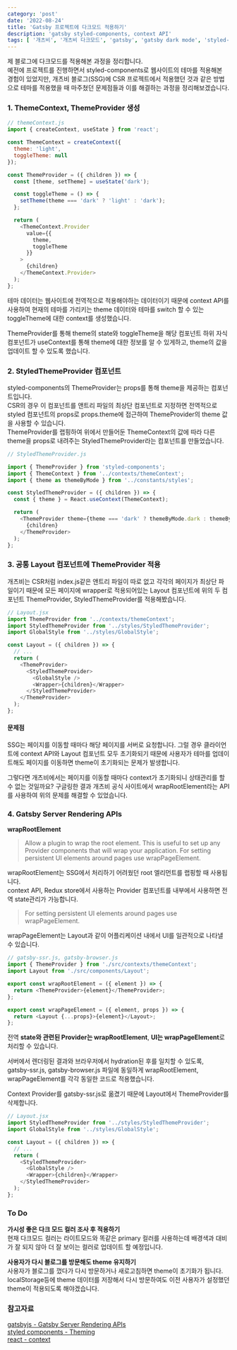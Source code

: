 ```yaml
---
category: 'post'
date: '2022-08-24'
title: 'Gatsby 프로젝트에 다크모드 적용하기'
description: 'gatsby styled-components, context API'
tags: [ '개츠비', '개츠비 다크모드', 'gatsby', 'gatsby dark mode', 'styled-components', 'context API']
---
```


제 블로그에 다크모드를 적용해본 과정을 정리합니다.<br>
예전에 프로젝트를 진행하면서 styled-components로 웹사이트의 테마를 적용해본 경험이 있었지만, 개츠비 블로그(SSG)에 CSR 프로젝트에서 적용했던 것과 같은 방법으로 테마를 적용했을 때 마주쳤던 문제점들과 이를 해결하는 과정을 정리해보겠습니다.<br>

### 1. ThemeContext, ThemeProvider 생성

```javascript
// themeContext.js
import { createContext, useState } from 'react';

const ThemeContext = createContext({
  theme: 'light',
  toggleTheme: null
});

const ThemeProvider = ({ children }) => {
  const [theme, setTheme] = useState('dark');

  const toggleTheme = () => {
    setTheme(theme === 'dark' ? 'light' : 'dark');
  };

  return (
    <ThemeContext.Provider
      value={{
        theme,
        toggleTheme
      }}
    >
      {children}
    </ThemeContext.Provider>
  );
};
```

테마 데이터는 웹사이트에 전역적으로 적용해야하는 데이터이기 때문에 context API를 사용하여 현재의 테마를 가리키는 theme 데이터와 테마를 switch 할 수 있는 toggleTheme에 대한 context를 생성했습니다.<br>

ThemeProvider를 통해 theme의 state와 toggleTheme을 해당 컴포넌트 하위 자식 컴포넌트가 useContext를 통해 theme에 대한 정보를 알 수 있게하고, theme의 값을 업데이트 할 수 있도록 했습니다.<br>

### 2. StyledThemeProvider 컴포넌트

styled-components의 ThemeProvider는 props를 통해 theme을 제공하는 컴포넌트입니다.<br>
CSR의 경우 이 컴포넌트를 앤트리 파일의 최상단 컴포넌트로 지정하면 전역적으로 styled 컴포넌트의 props로 props.theme에 접근하여 ThemeProvider의 theme 값을 사용할 수 있습니다.<br>
ThemeProvider를 랩핑하여 위에서 만들어둔 ThemeContext의 값에 따라 다른 theme을 props로 내려주는 StyledThemeProvider라는 컴포넌트를 만들었습니다.<br>

```javascript
// StyledThemeProvider.js

import { ThemeProvider } from 'styled-components';
import { ThemeContext } from '../contexts/themeContext';
import { theme as themeByMode } from '../constants/styles';

const StyledThemeProvider = ({ children }) => {
  const { theme } = React.useContext(ThemeContext);

  return (
    <ThemeProvider theme={theme === 'dark' ? themeByMode.dark : themeByMode.light}>
      {children}
    </ThemeProvider>
  );
};
```

### 3. 공통 Layout 컴포넌트에 ThemeProvider 적용

개츠비는 CSR처럼 index.js같은 앤트리 파일이 따로 없고 각각의 페이지가 최상단 파일이기 때문에 모든 페이지에 wrapper로 적용되어있는 Layout 컴포넌트에 위의 두 컴포넌트 ThemeProvider, StyledThemeProvider를 적용해봤습니다.

```javascript
// Layout.jsx
import ThemeProvider from '../contexts/themeContext';
import StyledThemeProvider from '../styles/StyledThemeProvider';
import GlobalStyle from '../styles/GlobalStyle';

const Layout = ({ children }) => {
  // ...
  return (
    <ThemeProvider>
      <StyledThemeProvider>
        <GlobalStyle />
        <Wrapper>{children}</Wrapper>
      </StyledThemeProvider>
    </ThemeProvider>
  );
};
```

#### 문제점

SSG는 페이지를 이동할 때마다 해당 페이지를 서버로 요청합니다. 그럴 경우 클라이언트에 context API와 Layout 컴포넌트 모두 초기화되기 때문에 사용자가 테마를 업데이트해도 페이지를 이동하면 theme이 초기화되는 문제가 발생합니다.<br>

그렇다면 개츠비에서는 페이지를 이동할 때마다 context가 초기화되니 상태관리를 할 수 없는 것일까요? 구글링한 결과 개츠비 공식 사이트에서 wrapRootElement라는 API를 사용하여 위의 문제를 해결할 수 있었습니다.<br>

### 4. Gatsby Server Rendering APIs

**wrapRootElement**

> Allow a plugin to wrap the root element.
> This is useful to set up any Provider components that will wrap your application. For setting persistent UI elements around pages use wrapPageElement.

wrapRootElement는 SSG에서 처리하기 어려웠던 root 엘리먼트를 랩핑할 때 사용됩니다.<br>
context API, Redux store에서 사용하는 Provider 컴포넌트를 내부에서 사용하면 전역 state관리가 가능합니다.<br>

> For setting persistent UI elements around pages use wrapPageElement.

wrapPageElement는 Layout과 같이 어플리케이션 내에서 UI를 일관적으로 나타낼 수 있습니다.<br>

```javascript
// gatsby-ssr.js, gatsby-browser.js
import { ThemeProvider } from './src/contexts/themeContext';
import Layout from './src/components/Layout';

export const wrapRootElement = ({ element }) => {
  return <ThemeProvider>{element}</ThemeProvider>;
};

export const wrapPageElement = ({ element, props }) => {
  return <Layout {...props}>{element}</Layout>;
};
```

전역 **state와 관련된 Provider는 wrapRootElement**, **UI는 wrapPageElement**로 처리할 수 있습니다.<br>

서버에서 렌더링된 결과와 브라우저에서 hydration된 후를 일치할 수 있도록,<br>
gatsby-ssr.js, gatsby-browser.js 파일에 동일하게 wrapRootElement, wrapPageElement를 각각 동일한 코드로 적용했습니다.

Context Provider를 gatsby-ssr.js로 옮겼기 때문에 Layout에서 ThemeProvider를 삭제합니다.<br>

```javascript
// Layout.jsx
import StyledThemeProvider from '../styles/StyledThemeProvider';
import GlobalStyle from '../styles/GlobalStyle';

const Layout = ({ children }) => {
  // ...
  return (
    <StyledThemeProvider>
      <GlobalStyle />
      <Wrapper>{children}</Wrapper>
    </StyledThemeProvider>
  );
};
```

### To Do

**가시성 좋은 다크 모드 컬러 조사 후 적용하기**<br>
현재 다크모드 컬러는 라이트모드와 똑같은 primary 컬러를 사용하는데 배경색과 대비가 잘 되지 않아 더 잘 보이는 컬러로 업데이트 할 예정입니다.<br>

**사용자가 다시 블로그를 방문해도 theme 유지하기**<br>
사용자가 블로그를 껐다가 다시 방문하거나 새로고침하면 theme이 초기화가 됩니다. localStorage등에 theme 데이터를 저장해서 다시 방문하여도 이전 사용자가 설정했던 theme이 적용되도록 해야겠습니다.

### 참고자료

[gatsbyjs - Gatsby Server Rendering APIs](https://www.gatsbyjs.com/docs/reference/config-files/gatsby-ssr/)<br>
[styled components - Theming](https://styled-components.com/docs/advanced)<br>
[react - context](https://ko.reactjs.org/docs/context.html)<br>
